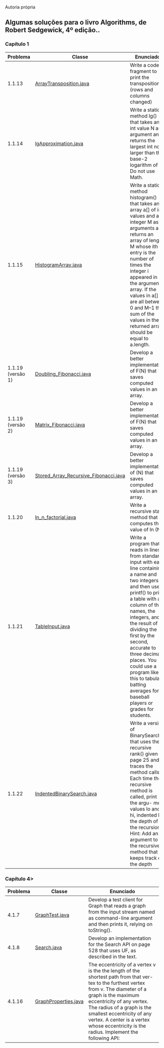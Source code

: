 Autoria própria
<h2>Algumas soluções para o livro Algorithms, de Robert Sedgewick, 4º edição.. </h2>

<h3>Capítulo 1</h3>

| Problema          | Classe                                                                                                      | Enunciado                                                                                                                                                                                                                                                                                                                                                                                     |
|-------------------|-------------------------------------------------------------------------------------------------------------|-----------------------------------------------------------------------------------------------------------------------------------------------------------------------------------------------------------------------------------------------------------------------------------------------------------------------------------------------------------------------------------------------|
| 1.1.13            | [ArrayTransposition.java](1/src/s1_1/ArrayTransposition.java)                                               | Write a code fragment to print the transposition (rows and columns changed)                                                                                                                                                                                                                                                                                                                   |
| 1.1.14            | [lgApproximation.java](1/src/s1_1/lgApproximation.java)                                                     | Write a static method lg() that takes an int value N as argument and returns the largest int not larger than the base-2 logarithm of N. Do not use Math.                                                                                                                                                                                                                                      |
| 1.1.15            | [HistogramArray.java](1/src/s1_1/HistogramArray.java)                                                       | Write a static method histogram() that takes an array a[] of int values and an integer M as arguments and returns an array of length M whose ith entry is the number of times the integer i appeared in the argument array. If the values in a[] are all between 0 and M–1 the sum of the values in the returned array should be equal to a.length.                                           |
| 1.1.19 (versão 1) | [Doubling_Fibonacci.java](1/src/s1_1/Better_Fibonaccis/Doubling_Fibonacci.java)                             | Develop a better implementation of F(N) that saves computed values in an array.                                                                                                                                                                                                                                                                                                               |
| 1.1.19 (versão 2) | [Matrix_Fibonacci.java](1/src/s1_1/Better_Fibonaccis/Matrix_Fibonacci.java)                                 | Develop a better implementation of F(N) that saves computed values in an array.                                                                                                                                                                                                                                                                                                               |
| 1.1.19 (versão 3) | [Stored_Array_Recursive_Fibonacci.java](1/src/s1_1/Better_Fibonaccis/Stored_Array_Recursive_Fibonacci.java) | Develop a better implementation of  (N) that saves computed values in an array.                                                                                                                                                                                                                                                                                                               |
| 1.1.20            | [ln_n_factorial.java](1/src/s1_1/ln_n_factorial.java)                                                       | Write a recursive static method that computes the value of ln (N !)                                                                                                                                                                                                                                                                                                                           |
| 1.1.21            | [TableInput.java](1/src/s1_1/TableInput.java)                                                               | Write a program that reads in lines from standard input with each line containing a name and two integers and then uses printf() to print a table with a column of the names, the integers, and the result of dividing the first by the second, accurate to three decimal places. You could use a program like this to tabulate batting averages for baseball players or grades for students. |
| 1.1.22            | [IndentedBinarySearch.java](1/src/s1_1/IndentedBinarySearch.java)                                           | Write a version of BinarySearch that uses the recursive rank() given on page 25 and traces the method calls. Each time the recursive method is called, print the argu- ment values lo and hi, indented by the depth of the recursion. Hint: Add an argument to the recursive method that keeps track of the depth                                                                             |

<h3>Capítulo 4></h3>

| Problema | Classe                                                | Enunciado                                                                                                                                                                                                                                                                                                                                       |
|----------|-------------------------------------------------------|-------------------------------------------------------------------------------------------------------------------------------------------------------------------------------------------------------------------------------------------------------------------------------------------------------------------------------------------------|
| 4.1.7    | [GraphTest.java](4/src/s1/GraphTest.java)             | Develop a test client for Graph that reads a graph from the input stream named as command-line argument and then prints it, relying on toString().                                                                                                                                                                                              |                                           |                                                                                |
| 4.1.8    | [Search.java](4/src/s1/Search.java)                   | Develop an implementation for the Search API on page 528 that uses UF, as described in the text.                                                                                                                                                                                                                                                |    
| 4.1.16   | [GraphProperties.java](4/src/s1/GraphProperties.java) | The eccentricity of a vertex v is the the length of the shortest path from that ver-tex to the furthest vertex from v. The diameter of a graph is the maximum eccentricity of any vertex. The radius of a graph is the smallest eccentricity of any vertex. A center is a vertex whose eccentricity is the radius. Implement the following API: |
